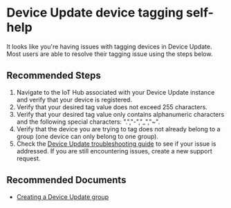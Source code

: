 <properties
  pagetitle="Device Update device tagging self-help"
  description=""
  service=""
  resource=""
  ms.author="lichris"
  selfhelptype="Generic"
  supporttopicids="32787863"
  productpesids="17393"
  cloudenvironments="blackforest,fairfax,mooncake,public,ussec,usnat"
  disableclouds=""
  articleid="7290e0b5-ad0d-453b-90f1-97f20b408e30"
  ownershipid="EDS_AzureDeviceUpdate" />
# Device Update device tagging self-help

It looks like you're having issues with tagging devices in Device Update. Most users are able to resolve their tagging issue using the steps below.

## **Recommended Steps**

1. Navigate to the IoT Hub associated with your Device Update instance and verify that your device is registered.
2. Verify that your desired tag value does not exceed 255 characters.
3. Verify that your desired tag value only contains alphanumeric characters and the following special characters: ".","-","_","~".
4. Verify that the device you are trying to tag does not already belong to a group (one device can only belong to one group).
5. Check the [Device Update troubleshooting guide](https://docs.microsoft.com/iot-hub-device-update/troubleshoot-device-update) to see if your issue is addressed. If you are still encountering issues, create a new support request.

## **Recommended Documents**

* [Creating a Device Update group](https://docs.microsoft.com/iot-hub-device-update/create-update-group)
